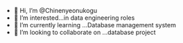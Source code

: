 - 👋 Hi, I’m @Chinenyeonukogu
- 👀 I’m interested...in data engineering roles
- 🌱 I’m currently learning ...Database management system
- 💞️ I’m looking to collaborate on ...database project

<!---
Chinenyeonukogu/Chinenyeonukogu is a ✨ special ✨ repository because its `README.md` (this file) appears on your GitHub profile.
You can click the Preview link to take a look at your changes.
--->
